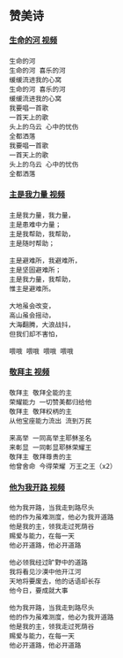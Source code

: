 ## 赞美诗

#### [生命的河 视频](https://www.youtube.com/watch?v=TuvhJ988RQw)

```
生命的河
生命的河 喜乐的河
缓缓流进我的心窝
生命的河 喜乐的河
缓缓流进我的心窝
我要唱一首歌
一首天上的歌
头上的乌云 心中的忧伤
全都洒落
我要唱一首歌
一首天上的歌
头上的乌云 心中的忧伤
全都洒落
```

#### [主是我力量 视频](https://www.youtube.com/watch?v=T5O3mXXACbc)

```
主是我力量，我力量，
主是患难中力量；
主是我帮助，我帮助，
主是随时帮助；

主是避难所，我避难所，
主是坚固避难所；
主是我力量，我帮助，
惟主是避难所。

大地虽会改变，
高山虽会摇动，
大海翻腾，大浪战抖，
但我们却不害怕，

喂哦 喂哦 喂哦 喂哦
```

#### [敬拜主 视频](https://www.youtube.com/watch?v=F_pZPWs-kyM)
```
敬拜主 敬拜全能的主
荣耀能力 一切赞美都归给他
敬拜主 敬拜权柄的主
从他宝座能力流出 流到万民

来高举 一同高举主耶稣圣名
来彰显 一同彰显耶稣荣耀王
敬拜主 敬拜尊贵的主
他曾舍命 今得荣耀 万王之王（x2）
```
#### [他为我开路 视频](https://www.youtube.com/watch?v=sodEGcXi7V0)
```
他为我开路，当我走到路尽头
他的作为虽难测度，他必为我开道路
他是我的主，领我走过死荫谷
赐爱与能力，在每一天
他必开道路，他必开道路

他必领我经过旷野中的道路
我将看见沙漠中他开江河
天地将要废去，他的话语却长存
他今日，要成就大事

他为我开路，当我走到路尽头
他的作为虽难测度，他必为我开道路
他是我的主，领我走过死荫谷
赐爱与能力，在每一天
他必开道路，他必开道路
```




